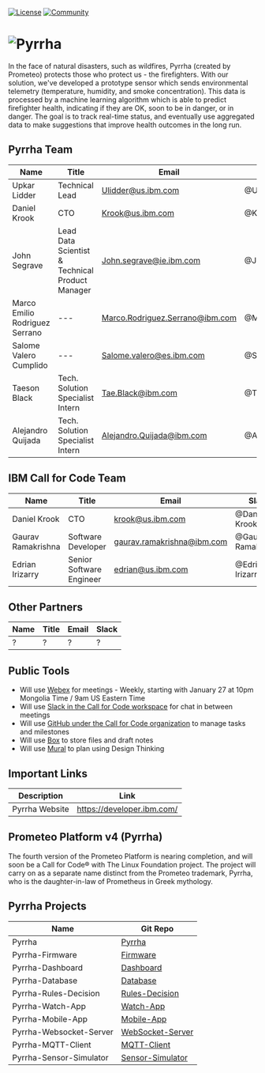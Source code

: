 [![License](https://img.shields.io/badge/License-Apache2-blue.svg)](https://www.apache.org/licenses/LICENSE-2.0) [![Community](https://img.shields.io/badge/Join-Community-blue.svg)](https://developer.ibm.com/callforcode/solutions/projects/get-started/)

# ![Pyrrha](/img/prometeo.png?raw=true)

In the face of natural disasters, such as wildfires, Pyrrha (created by Prometeo) protects those who protect us - the firefighters. With our solution, we've developed a prototype sensor which sends environmental telemetry (temperature, humidity, and smoke concentration). This data is processed by a machine learning algorithm which is able to predict firefighter health, indicating if they are OK, soon to be in danger, or in danger. The goal is to track real-time status, and eventually use aggregated data to make suggestions that improve health outcomes in the long run.


## Pyrrha Team
| Name | Title | Email | Slack |
| --- | --- | --- | --- |
| Upkar Lidder | Technical Lead | Ulidder@us.ibm.com | @Upkarlidder |
| Daniel Krook | CTO | Krook@us.ibm.com | @Krook |
| John Segrave | Lead Data Scientist & Technical Product Manager | John.segrave@ie.ibm.com | @Jsegrave |
| Marco Emilio Rodriguez Serrano | --- | Marco.Rodriguez.Serrano@ibm.com | @Marco.rodriguez.serra |
| Salome Valero Cumplido | --- | Salome.valero@es.ibm.com | @Salaome.valero |
| Taeson Black | Tech. Solution Specialist Intern | Tae.Black@ibm.com | @Tae.black|
| Alejandro Quijada | Tech. Solution Specialist Intern | Alejandro.Quijada@ibm.com | @Alejandro.Quijada |

## IBM Call for Code Team
| Name | Title | Email | Slack |
| --- | --- | --- | --- |
| Daniel Krook | CTO | krook@us.ibm.com | @Daniel Krook |
| Gaurav Ramakrishna | Software Developer | gaurav.ramakrishna@ibm.com | @Gaurav Ramakrishna |
| Edrian Irizarry | Senior Software Engineer | edrian@us.ibm.com | @Edrian Irizarry |

## Other Partners
| Name | Title | Email | Slack |
| --- | --- | --- | --- |
| ? | ? | ? | ? |

## Public Tools
* Will use [Webex](https://ibm.webex.com/meet/gaurav.ramakrishna) for meetings - Weekly, starting with January 27 at 10pm Mongolia Time / 9am US Eastern Time
* Will use [Slack in the Call for Code workspace](https://callforcode.org/slack) for chat in between meetings
* Will use [GitHub under the Call for Code organization](https://github.com/Call-for-Code/Agrolly) to manage tasks and milestones
* Will use [Box](https://ibm.ent.box.com/folder/128055846838) to store files and draft notes
* Will use [Mural](https://app.mural.co/t/callforcode1602/m/callforcode1602/1608076239474/786e811f9e367d935adc8cf6e5a9ad30a60f1796) to plan using Design Thinking

## Important Links
| Description | Link |
| --- | --- |
| Pyrrha Website| https://developer.ibm.com/ |

## Prometeo Platform v4 (Pyrrha)

The fourth version of the Prometeo Platform is nearing completion, and will soon be a Call for Code® with The Linux Foundation project. The project will carry on as a separate name distinct from the Prometeo trademark, Pyrrha, who is the daughter-in-law of Prometheus in Greek mythology.

## Pyrrha Projects
| Name | Git Repo |
| --- | --- |
| Pyrrha | [Pyrrha](https://github.com/Call-for-Code/Pyrrha-Platform/Pyrrha) |
| Pyrrha-Firmware| [Firmware](https://github.com/Pyrrha-Platform/Pyrrha-Firmware) |
| Pyrrha-Dashboard | [Dashboard](https://github.com/Pyrrha-Platform/Pyrrha-Dashboard) |
| Pyrrha-Database | [Database](https://github.com/Pyrrha-Platform/Pyrrha-Database) |
| Pyrrha-Rules-Decision | [Rules-Decision](https://github.com/Pyrrha-Platform/Pyrrha-Rules-Decision) |
| Pyrrha-Watch-App | [Watch-App](https://github.com/Pyrrha-Platform/Pyrrha-Watch-App) |
| Pyrrha-Mobile-App | [Mobile-App](https://github.com/Pyrrha-Platform/Pyrrha-Mobile-App) |
| Pyrrha-Websocket-Server | [WebSocket-Server](https://github.com/Pyrrha-Platform/Pyrrha-WebSocket-Server) |
| Pyrrha-MQTT-Client | [MQTT-Client](https://github.com/Pyrrha-Platform/Pyrrha-MQTT-Client) |
| Pyrrha-Sensor-Simulator | [Sensor-Simulator](https://github.com/Pyrrha-Platform/Pyrrha-Sensor-Simulator) |


